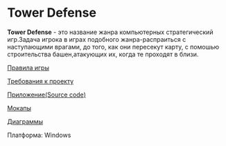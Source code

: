 # Tower Defense
**Tower Defense** - это название жанра компьютерных стратегический игр.Задача игрока в играх подобного жанра-распраиться с наступающими врагами, до того, как они пересекут карту, с помошью строительства башен,атакующих их, когда те проходят в близи.

[Правила игры](https://github.com/danila16030/Tower-defence/blob/master/Документация/Правила%20игры.md)

[Требования к проекту](https://github.com/danila16030/Tower-defence/blob/master/%D0%94%D0%BE%D0%BA%D1%83%D0%BC%D0%B5%D0%BD%D1%82%D0%B0%D1%86%D0%B8%D1%8F/%D0%A2%D1%80%D0%B5%D0%B1%D0%BE%D0%B2%D0%B0%D0%BD%D0%B8%D1%8F%20%D0%BA%20%D0%BF%D1%80%D0%BE%D0%B5%D0%BA%D1%82%D1%83.md)

[Приложение(Source code)](https://github.com/danila16030/Tower-defence/tree/master/TowerDefence/Assets/Scripts)

[Мокапы](https://github.com/danila16030/Tower-defence/tree/master/%D0%9C%D0%BE%D0%BA%D0%B0%D0%BF%D1%8B)

[Диаграммы](https://github.com/danila16030/Tower-defence/tree/master/%D0%94%D0%B8%D0%B0%D0%B3%D1%80%D0%B0%D0%BC%D0%BC%D1%8B)

Платформа: Windows

